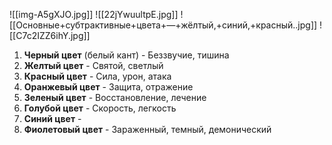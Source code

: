 ![[img-A5gXJO.jpg]]
![[22jYwuultpE.jpg]]
![[Основные+субтрактивные+цвета+—+жёлтый,+синий,+красный..jpg]]
![[C7c2IZZ6ihY.jpg]]

1. **Черный цвет** (белый кант) - Беззвучие, тишина 
2. **Желтый цвет** - Святой, светлый
3. **Красный цвет** - Сила, урон, атака
4. **Оранжевый цвет** - Защита, отражение 
5. **Зеленый цвет** - Восстановление, лечение
6. **Голубой цвет** - Скорость, легкость
7. **Синий цвет** -
8. **Фиолетовый цвет** - Зараженный, темный, демонический